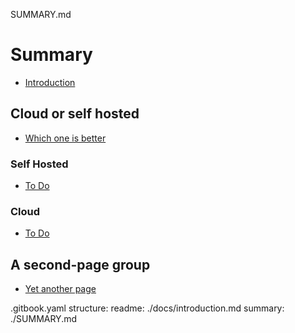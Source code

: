 SUMMARY.md
# Summary

* [Introduction](docs/introduction.md)

## Cloud or self hosted

* [Which one is better](docs/cloudOrSelfHosted/whichOneIsBetter.md)
### Self Hosted
* [To Do](docs/cloudOrSelfHosted/selfHosted/toDo.md)
### Cloud
* [To Do](docs/cloudOrSelfHosted/cloud/toDo.md)

## A second-page group

* [Yet another page](docs/d.md)

.gitbook.yaml
structure:
  readme: ./docs/introduction.md
  summary: ./SUMMARY.md